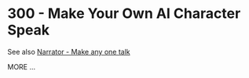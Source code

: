 # 300 - Make Your Own AI Character Speak

See also [Narrator - Make any one talk](https://www.youtube.com/watch?v=fenHC9pu01U)

MORE ...
